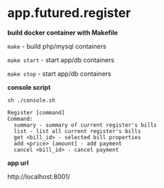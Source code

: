 # app.futured.register

**build docker container with Makefile**


`make` - build php/mysql containers

`make start` - start app/db containers

`make stop` - start app/db containers

**console script**

`sh ./console.sh` 

```
Register [command]
Command:
  summary - summary of current register's bills
  list - list all current register's bills
  get <bill_id> - selected bill properties
  add <price> [amount] - add payment
  cancel <bill_id> - cancel payment
```

**app url**

http://localhost:8001/

